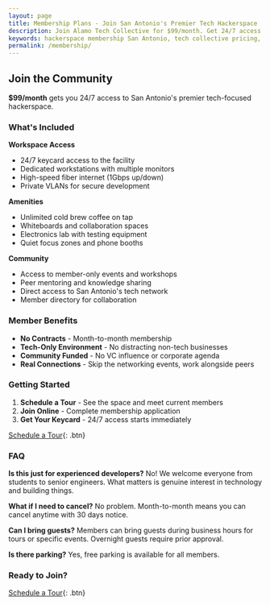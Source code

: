 ```yaml
---
layout: page
title: Membership Plans - Join San Antonio's Premier Tech Hackerspace
description: Join Alamo Tech Collective for $99/month. Get 24/7 access to San Antonio's tech-exclusive hackerspace with high-speed internet, workstations, and vibrant developer community.
keywords: hackerspace membership San Antonio, tech collective pricing, coworking space developers, 24/7 workspace access, programmer community membership
permalink: /membership/
---
```


## Join the Community

**$99/month** gets you 24/7 access to San Antonio's premier tech-focused hackerspace.

### What's Included

**Workspace Access**
- 24/7 keycard access to the facility
- Dedicated workstations with multiple monitors
- High-speed fiber internet (1Gbps up/down)
- Private VLANs for secure development

**Amenities**
- Unlimited cold brew coffee on tap
- Whiteboards and collaboration spaces
- Electronics lab with testing equipment
- Quiet focus zones and phone booths

**Community**
- Access to member-only events and workshops
- Peer mentoring and knowledge sharing
- Direct access to San Antonio's tech network
- Member directory for collaboration

### Member Benefits

- **No Contracts** - Month-to-month membership
- **Tech-Only Environment** - No distracting non-tech businesses
- **Community Funded** - No VC influence or corporate agenda
- **Real Connections** - Skip the networking events, work alongside peers

### Getting Started

1. **Schedule a Tour** - See the space and meet current members
2. **Join Online** - Complete membership application
3. **Get Your Keycard** - 24/7 access starts immediately

[Schedule a Tour](https://hello.alamotechcollective.com/book/tour){: .btn}

### FAQ

**Is this just for experienced developers?**
No! We welcome everyone from students to senior engineers. What matters is genuine interest in technology and building things.

**What if I need to cancel?**
No problem. Month-to-month means you can cancel anytime with 30 days notice.

**Can I bring guests?**
Members can bring guests during business hours for tours or specific events. Overnight guests require prior approval.

**Is there parking?**
Yes, free parking is available for all members.

### Ready to Join?

[Schedule a Tour](https://hello.alamotechcollective.com/book/tour){: .btn}